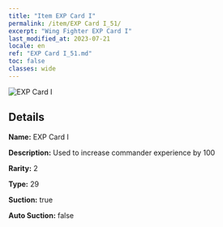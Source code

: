 ```yaml
---
title: "Item EXP Card I"
permalink: /item/EXP Card I_51/
excerpt: "Wing Fighter EXP Card I"
last_modified_at: 2023-07-21
locale: en
ref: "EXP Card I_51.md"
toc: false
classes: wide
---
```



 ![EXP Card I](/images/item/EXP_Card_I_p.png)



## Details

 **Name:** EXP Card I 

 **Description:** Used to increase commander experience by 100

 **Rarity:** 2 

 **Type:** 29 

 **Suction:** true 

 **Auto Suction:** false 


